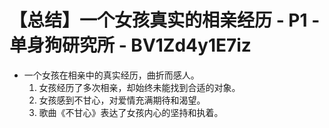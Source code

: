# 【总结】一个女孩真实的相亲经历 - P1 - 单身狗研究所 - BV1Zd4y1E7iz

-   一个女孩在相亲中的真实经历，曲折而感人。
    1.  女孩经历了多次相亲，却始终未能找到合适的对象。
    2.  女孩感到不甘心，对爱情充满期待和渴望。
    3.  歌曲《不甘心》表达了女孩内心的坚持和执着。